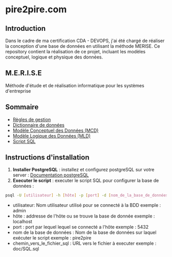 # pire2pire.com

## Introduction

Dans le cadre de ma certification CDA - DEVOPS, j'ai été chargé de réaliser la conception d'une base de données en utilisant la méthode MERISE. Ce repository contient la réalisation de ce projet, incluant les modèles conceptuel, logique et physique des données.

## M.E.R.I.S.E

Méthode d'étude et de réalisation informatique pour les systèmes d'entreprise

## Sommaire

* [Règles de gestion](doc/management_rules.md)
* [Dictionnaire de données](doc/data_dictionary.md)
* [Modèle Conceptuel des Données (MCD)](doc/conceptual_data_model.md)
* [Modèle Logique des Données (MLD)](doc/logical_data_model.md)
* [Script SQL](doc/SQL.sql)

## Instructions d'installation

1. **Installer PostgreSQL** : installez et configurez postgreSQL sur votre server :
[Documentation postgreSQL](https://www.postgresql.org/docs/current/)
1. **Executer le script** : executer le script SQL pour configurer la base de données :

```bash
psql -U [utilisateur] -h [hôte] -p [port] -d [nom_de_la_base_de_données] -f [chemin_vers_le_fichier_sql]
```

* utilisateur: Nom utilisateur utilisé pour se connecté à la BDD exemple : admin
* hôte : addresse de l'hôte ou se trouve la base de donnée exemple : localhost
* port : port par lequel lequel se connecté a l'hôte exemple : 5432
* nom de la base de données : Nom de la base de données sur laquel exécuter le script exemple : pire2pire
* chemin_vers_le_fichier_sql : URL vers le fichier à executer exemple : doc/SQL.sql
